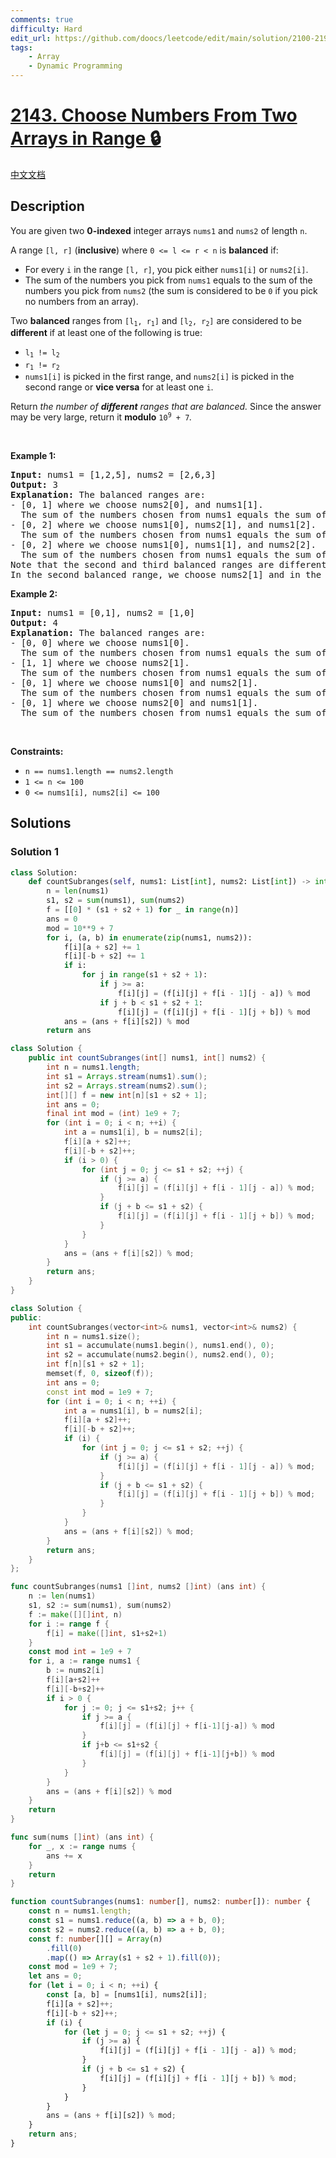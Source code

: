 ```yaml
---
comments: true
difficulty: Hard
edit_url: https://github.com/doocs/leetcode/edit/main/solution/2100-2199/2143.Choose%20Numbers%20From%20Two%20Arrays%20in%20Range/README_EN.md
tags:
    - Array
    - Dynamic Programming
---
```


<!-- problem:start -->

# [2143. Choose Numbers From Two Arrays in Range 🔒](https://leetcode.com/problems/choose-numbers-from-two-arrays-in-range)

[中文文档](/solution/2100-2199/2143.Choose%20Numbers%20From%20Two%20Arrays%20in%20Range/README.md)

## Description

<!-- description:start -->

<p>You are given two <strong>0-indexed</strong> integer arrays <code>nums1</code> and <code>nums2</code> of length <code>n</code>.</p>

<p>A range <code>[l, r]</code> (<strong>inclusive</strong>) where <code>0 &lt;= l &lt;= r &lt; n</code> is <strong>balanced</strong> if:</p>

<ul>
	<li>For every <code>i</code> in the range <code>[l, r]</code>, you pick either <code>nums1[i]</code> or <code>nums2[i]</code>.</li>
	<li>The sum of the numbers you pick from <code>nums1</code> equals to the sum of the numbers you pick from <code>nums2</code> (the sum is considered to be <code>0</code> if you pick no numbers from an array).</li>
</ul>

<p>Two <strong>balanced</strong> ranges from <code>[l<sub>1</sub>, r<sub>1</sub>]</code> and <code>[l<sub>2</sub>, r<sub>2</sub>]</code> are considered to be <strong>different</strong> if at least one of the following is true:</p>

<ul>
	<li><code>l<sub>1</sub> != l<sub>2</sub></code></li>
	<li><code>r<sub>1</sub> != r<sub>2</sub></code></li>
	<li><code>nums1[i]</code> is picked in the first range, and <code>nums2[i]</code> is picked in the second range or <strong>vice versa</strong> for at least one <code>i</code>.</li>
</ul>

<p>Return <em>the number of <strong>different</strong> ranges that are balanced. </em>Since the answer may be very large, return it <strong>modulo</strong> <code>10<sup>9</sup> + 7</code><em>.</em></p>

<p>&nbsp;</p>
<p><strong class="example">Example 1:</strong></p>

<pre>
<strong>Input:</strong> nums1 = [1,2,5], nums2 = [2,6,3]
<strong>Output:</strong> 3
<strong>Explanation:</strong> The balanced ranges are:
- [0, 1] where we choose nums2[0], and nums1[1].
  The sum of the numbers chosen from nums1 equals the sum of the numbers chosen from nums2: 2 = 2.
- [0, 2] where we choose nums1[0], nums2[1], and nums1[2].
  The sum of the numbers chosen from nums1 equals the sum of the numbers chosen from nums2: 1 + 5 = 6.
- [0, 2] where we choose nums1[0], nums1[1], and nums2[2].
  The sum of the numbers chosen from nums1 equals the sum of the numbers chosen from nums2: 1 + 2 = 3.
Note that the second and third balanced ranges are different.
In the second balanced range, we choose nums2[1] and in the third balanced range, we choose nums1[1].
</pre>

<p><strong class="example">Example 2:</strong></p>

<pre>
<strong>Input:</strong> nums1 = [0,1], nums2 = [1,0]
<strong>Output:</strong> 4
<strong>Explanation:</strong> The balanced ranges are:
- [0, 0] where we choose nums1[0].
  The sum of the numbers chosen from nums1 equals the sum of the numbers chosen from nums2: 0 = 0.
- [1, 1] where we choose nums2[1].
  The sum of the numbers chosen from nums1 equals the sum of the numbers chosen from nums2: 0 = 0.
- [0, 1] where we choose nums1[0] and nums2[1].
  The sum of the numbers chosen from nums1 equals the sum of the numbers chosen from nums2: 0 = 0.
- [0, 1] where we choose nums2[0] and nums1[1].
  The sum of the numbers chosen from nums1 equals the sum of the numbers chosen from nums2: 1 = 1.
</pre>

<p>&nbsp;</p>
<p><strong>Constraints:</strong></p>

<ul>
	<li><code>n == nums1.length == nums2.length</code></li>
	<li><code>1 &lt;= n &lt;= 100</code></li>
	<li><code>0 &lt;= nums1[i], nums2[i] &lt;= 100</code></li>
</ul>

<!-- description:end -->

## Solutions

<!-- solution:start -->

### Solution 1

<!-- tabs:start -->

```python
class Solution:
    def countSubranges(self, nums1: List[int], nums2: List[int]) -> int:
        n = len(nums1)
        s1, s2 = sum(nums1), sum(nums2)
        f = [[0] * (s1 + s2 + 1) for _ in range(n)]
        ans = 0
        mod = 10**9 + 7
        for i, (a, b) in enumerate(zip(nums1, nums2)):
            f[i][a + s2] += 1
            f[i][-b + s2] += 1
            if i:
                for j in range(s1 + s2 + 1):
                    if j >= a:
                        f[i][j] = (f[i][j] + f[i - 1][j - a]) % mod
                    if j + b < s1 + s2 + 1:
                        f[i][j] = (f[i][j] + f[i - 1][j + b]) % mod
            ans = (ans + f[i][s2]) % mod
        return ans
```

```java
class Solution {
    public int countSubranges(int[] nums1, int[] nums2) {
        int n = nums1.length;
        int s1 = Arrays.stream(nums1).sum();
        int s2 = Arrays.stream(nums2).sum();
        int[][] f = new int[n][s1 + s2 + 1];
        int ans = 0;
        final int mod = (int) 1e9 + 7;
        for (int i = 0; i < n; ++i) {
            int a = nums1[i], b = nums2[i];
            f[i][a + s2]++;
            f[i][-b + s2]++;
            if (i > 0) {
                for (int j = 0; j <= s1 + s2; ++j) {
                    if (j >= a) {
                        f[i][j] = (f[i][j] + f[i - 1][j - a]) % mod;
                    }
                    if (j + b <= s1 + s2) {
                        f[i][j] = (f[i][j] + f[i - 1][j + b]) % mod;
                    }
                }
            }
            ans = (ans + f[i][s2]) % mod;
        }
        return ans;
    }
}
```

```cpp
class Solution {
public:
    int countSubranges(vector<int>& nums1, vector<int>& nums2) {
        int n = nums1.size();
        int s1 = accumulate(nums1.begin(), nums1.end(), 0);
        int s2 = accumulate(nums2.begin(), nums2.end(), 0);
        int f[n][s1 + s2 + 1];
        memset(f, 0, sizeof(f));
        int ans = 0;
        const int mod = 1e9 + 7;
        for (int i = 0; i < n; ++i) {
            int a = nums1[i], b = nums2[i];
            f[i][a + s2]++;
            f[i][-b + s2]++;
            if (i) {
                for (int j = 0; j <= s1 + s2; ++j) {
                    if (j >= a) {
                        f[i][j] = (f[i][j] + f[i - 1][j - a]) % mod;
                    }
                    if (j + b <= s1 + s2) {
                        f[i][j] = (f[i][j] + f[i - 1][j + b]) % mod;
                    }
                }
            }
            ans = (ans + f[i][s2]) % mod;
        }
        return ans;
    }
};
```

```go
func countSubranges(nums1 []int, nums2 []int) (ans int) {
	n := len(nums1)
	s1, s2 := sum(nums1), sum(nums2)
	f := make([][]int, n)
	for i := range f {
		f[i] = make([]int, s1+s2+1)
	}
	const mod int = 1e9 + 7
	for i, a := range nums1 {
		b := nums2[i]
		f[i][a+s2]++
		f[i][-b+s2]++
		if i > 0 {
			for j := 0; j <= s1+s2; j++ {
				if j >= a {
					f[i][j] = (f[i][j] + f[i-1][j-a]) % mod
				}
				if j+b <= s1+s2 {
					f[i][j] = (f[i][j] + f[i-1][j+b]) % mod
				}
			}
		}
		ans = (ans + f[i][s2]) % mod
	}
	return
}

func sum(nums []int) (ans int) {
	for _, x := range nums {
		ans += x
	}
	return
}
```

```ts
function countSubranges(nums1: number[], nums2: number[]): number {
    const n = nums1.length;
    const s1 = nums1.reduce((a, b) => a + b, 0);
    const s2 = nums2.reduce((a, b) => a + b, 0);
    const f: number[][] = Array(n)
        .fill(0)
        .map(() => Array(s1 + s2 + 1).fill(0));
    const mod = 1e9 + 7;
    let ans = 0;
    for (let i = 0; i < n; ++i) {
        const [a, b] = [nums1[i], nums2[i]];
        f[i][a + s2]++;
        f[i][-b + s2]++;
        if (i) {
            for (let j = 0; j <= s1 + s2; ++j) {
                if (j >= a) {
                    f[i][j] = (f[i][j] + f[i - 1][j - a]) % mod;
                }
                if (j + b <= s1 + s2) {
                    f[i][j] = (f[i][j] + f[i - 1][j + b]) % mod;
                }
            }
        }
        ans = (ans + f[i][s2]) % mod;
    }
    return ans;
}
```

<!-- tabs:end -->

<!-- solution:end -->

<!-- problem:end -->
